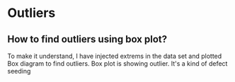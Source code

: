 # Outliers
## How to find outliers using box plot?
To make it understand, I have injected extrems in the data set and plotted Box diagram to find outliers. Box plot is showing outlier. 
It's a kind of defect seeding
